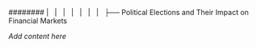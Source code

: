 ######## |   |   |   |   |   |   |   ├── Political Elections and Their Impact on Financial Markets

*Add content here*